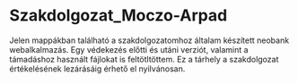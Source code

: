 # Szakdolgozat_Moczo-Arpad
Jelen mappákban található a szakdolgozatomhoz általam készített neobank webalkalmazás. Egy védekezés előtti és utáni verziót, valamint a támadáshoz használt fájlokat is feltötltöttem. Ez a tárhely a szakdolgozat értékelésének lezárásáig érhető el nyilvánosan.
